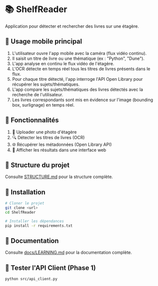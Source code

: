 # 📚 ShelfReader

Application pour détecter et rechercher des livres sur une étagère.

## 📱 Usage mobile principal

1. L'utilisateur ouvre l'app mobile avec la caméra (flux vidéo continu).
2. Il saisit un titre de livre ou une thématique (ex : "Python", "Dune").
3. L'app analyse en continu le flux vidéo de l'étagère.
4. L'OCR détecte en temps réel tous les titres de livres présents dans le flux.
5. Pour chaque titre détecté, l'app interroge l'API Open Library pour récupérer les sujets/thématiques.
6. L'app compare les sujets/thématiques des livres détectés avec la recherche de l'utilisateur.
7. Les livres correspondants sont mis en évidence sur l'image (bounding box, surlignage) en temps réel.

## 🎯 Fonctionnalités

1. 📸 Uploader une photo d'étagère
2. 🔍 Détecter les titres de livres (OCR)
3. 🌐 Récupérer les métadonnées (Open Library API)
4. 🎨 Afficher les résultats dans une interface web

## 📂 Structure du projet

Consulte [STRUCTURE.md](STRUCTURE.md) pour la structure complète.

## 🚀 Installation

```bash
# Cloner le projet
git clone <url>
cd ShelfReader

# Installer les dépendances
pip install -r requirements.txt
```

## 📖 Documentation

Consulte [docs/LEARNING.md](LEARNING.md) pour la documentation complète.

## 🧪 Tester l'API Client (Phase 1)

```bash
python src/api_client.py
```

